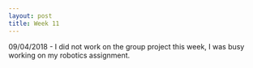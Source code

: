 ```yaml
---
layout: post 
title: Week 11
---
```


09/04/2018 - I did not work on the group project this week, I was busy working on my robotics assignment. 